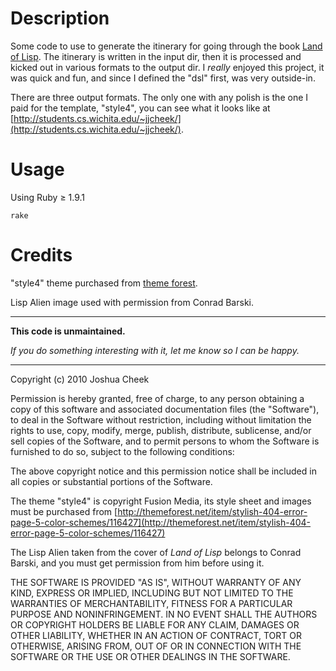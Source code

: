 Description
===========

Some code to use to generate the itinerary for going through the book [Land of Lisp](http://landoflisp.com/). The itinerary is written in the input dir, then it is processed and kicked out in various formats to the output dir. I _really_ enjoyed this project, it was quick and fun, and since I defined the "dsl" first, was very outside-in.

There are three output formats. The only one with any polish is the one I paid for the template, "style4", you can see what it looks like at [http://students.cs.wichita.edu/~jjcheek/](http://students.cs.wichita.edu/~jjcheek/).

Usage
=====

Using Ruby ≥ 1.9.1

    rake

Credits
=======

"style4" theme purchased from [theme forest](http://themeforest.net/item/stylish-404-error-page-5-color-schemes/116427).

Lisp Alien image used with permission from Conrad Barski.

---------------------------------------

**This code is unmaintained.** 

_If you do something interesting with it, let me know so I can be happy._

---------------------------------------

Copyright (c) 2010 Joshua Cheek

 Permission is hereby granted, free of charge, to any person obtaining a copy
 of this software and associated documentation files (the "Software"), to deal
 in the Software without restriction, including without limitation the rights
 to use, copy, modify, merge, publish, distribute, sublicense, and/or sell
 copies of the Software, and to permit persons to whom the Software is
 furnished to do so, subject to the following conditions:

 The above copyright notice and this permission notice shall be included in
 all copies or substantial portions of the Software.
 
 The theme "style4" is copyright Fusion Media, its style sheet and images must be purchased from
 [http://themeforest.net/item/stylish-404-error-page-5-color-schemes/116427](http://themeforest.net/item/stylish-404-error-page-5-color-schemes/116427)
 
 The Lisp Alien taken from the cover of _Land of Lisp_ belongs to Conrad Barski,
 and you must get permission from him before using it.

 THE SOFTWARE IS PROVIDED "AS IS", WITHOUT WARRANTY OF ANY KIND, EXPRESS OR
 IMPLIED, INCLUDING BUT NOT LIMITED TO THE WARRANTIES OF MERCHANTABILITY,
 FITNESS FOR A PARTICULAR PURPOSE AND NONINFRINGEMENT. IN NO EVENT SHALL THE
 AUTHORS OR COPYRIGHT HOLDERS BE LIABLE FOR ANY CLAIM, DAMAGES OR OTHER
 LIABILITY, WHETHER IN AN ACTION OF CONTRACT, TORT OR OTHERWISE, ARISING FROM,
 OUT OF OR IN CONNECTION WITH THE SOFTWARE OR THE USE OR OTHER DEALINGS IN
 THE SOFTWARE.
